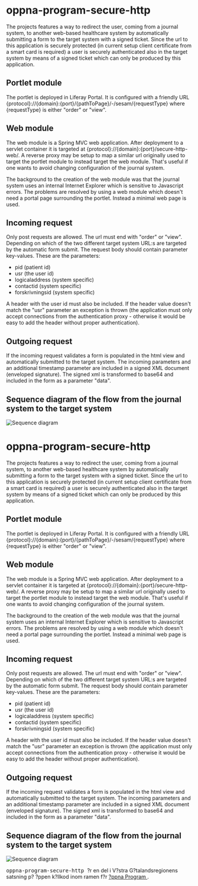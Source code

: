 # oppna-program-secure-http

The projects features a way to redirect the user, coming from a journal system, to another web-based healthcare system by automatically submitting a form to the target system with a signed ticket. Since the url to this application is securely protected (in current setup client certificate from a smart card is required) a user is securely authenticated also in the target system by means of a signed ticket which can only be produced by this application.

## Portlet module
The portlet is deployed in Liferay Portal. It is configured with a friendly URL {protocol}://{domain}:{port}/{pathToPage}/-/sesam/{requestType} where {requestType} is either "order" or "view".

## Web module
The web module is a Spring MVC web application. After deployment to a servlet container it is targeted at {protocol}://{domain}:{port}/secure-http-web/. A reverse proxy may be setup to map a similar url originally used to target the portlet module to instead target the web module. That's useful if one wants to avoid changing configuration of the journal system.

The background to the creation of the web module was that the journal system uses an internal Internet Explorer which is sensitive to Javascript errors. The problems are resolved by using a web module which doesn't need a portal page surrounding the portlet. Instead a minimal web page is used.

## Incoming request
Only post requests are allowed. The url must end with "order" or "view". Depending on which of the two different target system URL:s are targeted by the automatic form submit. The request body should contain parameter key-values. These are the parameters:

* pid (patient id)
* usr (the user id)
* logicaladdress (system specific)
* contactid (system specific)
* forskrivningsid (system specific)

A header with the user id must also be included. If the header value doesn't match the "usr" parameter an exception is thrown (the application must only accept connections from the authentication proxy - otherwise it would be easy to add the header without proper authentication). 

## Outgoing request
If the incoming request validates a form is populated in the html view and automatically submitted to the target system. The incoming parameters and an additional timestamp parameter are included in a signed XML document (enveloped signature). The signed xml is transformed to base64 and included in the form as a parameter "data".


## Sequence diagram of the flow from the journal system to the target system

![Sequence diagram](https://raw.githubusercontent.com/wiki/Vastra-Gotalandsregionen/oppna-program-secure-http/Melior%20uthopp%20till%20Sesam%20via%20Regionportalen%20-%20XML%20POST.png)
# oppna-program-secure-http

The projects features a way to redirect the user, coming from a journal system, to another web-based healthcare system by automatically submitting a form to the target system with a signed ticket. Since the url to this application is securely protected (in current setup client certificate from a smart card is required) a user is securely authenticated also in the target system by means of a signed ticket which can only be produced by this application.

## Portlet module
The portlet is deployed in Liferay Portal. It is configured with a friendly URL {protocol}://{domain}:{port}/{pathToPage}/-/sesam/{requestType} where {requestType} is either "order" or "view".

## Web module
The web module is a Spring MVC web application. After deployment to a servlet container it is targeted at {protocol}://{domain}:{port}/secure-http-web/. A reverse proxy may be setup to map a similar url originally used to target the portlet module to instead target the web module. That's useful if one wants to avoid changing configuration of the journal system.

The background to the creation of the web module was that the journal system uses an internal Internet Explorer which is sensitive to Javascript errors. The problems are resolved by using a web module which doesn't need a portal page surrounding the portlet. Instead a minimal web page is used.

## Incoming request
Only post requests are allowed. The url must end with "order" or "view". Depending on which of the two different target system URL:s are targeted by the automatic form submit. The request body should contain parameter key-values. These are the parameters:

* pid (patient id)
* usr (the user id)
* logicaladdress (system specific)
* contactid (system specific)
* forskrivningsid (system specific)

A header with the user id must also be included. If the header value doesn't match the "usr" parameter an exception is thrown (the application must only accept connections from the authentication proxy - otherwise it would be easy to add the header without proper authentication). 

## Outgoing request
If the incoming request validates a form is populated in the html view and automatically submitted to the target system. The incoming parameters and an additional timestamp parameter are included in a signed XML document (enveloped signature). The signed xml is transformed to base64 and included in the form as a parameter "data".


## Sequence diagram of the flow from the journal system to the target system

![Sequence diagram](https://raw.githubusercontent.com/wiki/Vastra-Gotalandsregionen/oppna-program-secure-http/Melior%20uthopp%20till%20Sesam%20via%20Regionportalen%20-%20XML%20POST.png)

  <p>
    <tt>
      oppna-program-secure-http
    </tt>
     ?r en del i V?stra G?talandsregionens satsning p? ?ppen k?llkod inom ramen f?r 
    <a href="https://github.com/Vastra-Gotalandsregionen//oppna-program">
      ?ppna Program
    </a>
    . 
  </p>